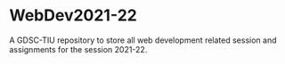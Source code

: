 # WebDev2021-22
A GDSC-TIU repository to store all web development related session and assignments for the session 2021-22.
